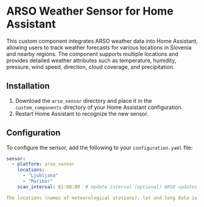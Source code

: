 
# ARSO Weather Sensor for Home Assistant

This custom component integrates ARSO weather data into Home Assistant, allowing users to track weather forecasts for various locations in Slovenia and nearby regions. The component supports multiple locations and provides detailed weather attributes such as temperature, humidity, pressure, wind speed, direction, cloud coverage, and precipitation.

## Installation

1. Download the `arso_sensor` directory and place it in the `custom_components` directory of your Home Assistant configuration.
2. Restart Home Assistant to recognize the new sensor.

## Configuration

To configure the sensor, add the following to your `configuration.yaml` file:

```yaml
sensor:
  - platform: arso_sensor
    locations:
      - "Ljubljana"
      - "Maribor"
    scan_interval: 01:00:00  # Update interval (optional) ARSO updates data hourly

The locations (names of meteorological stations), lat and long data is in ```location_coordinates.csv``` file. For configuration file use name under "Title", e.g. "Bilje pri Novi Gorici"

